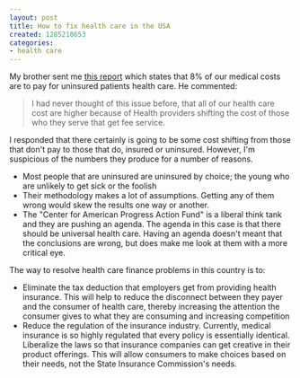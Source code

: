 ```yaml
---
layout: post
title: How to fix health care in the USA
created: 1285210653
categories:
- health care
---
```

My brother sent me <a href="http://www.americanprogressaction.org/issues/2009/03/pdf/cost_shift.pdf">this report</a> which states that 8% of our medical costs are to pay for uninsured patients health care.  He commented:
<blockquote>I had never thought of this issue before, that all of our health care cost are higher because of Health providers shifting the cost of those who they serve that get fee service.</blockquote>

I responded that there certainly is going to be some cost shifting from those that don't pay to those that do, insured or uninsured.  However, I'm suspicious of the numbers they produce for a number of reasons. 

<ul><li>Most people that are uninsured are uninsured by choice; the young who are unlikely to get sick or the foolish</li>
<li>Their methodology makes a lot of assumptions.  Getting any of them wrong would skew the results one way or another.</li>
<li>The "Center for American Progress Action Fund" is a liberal think tank and they are pushing an agenda.  The agenda in this case is that there should be universal health care.  Having an agenda doesn't meant that the conclusions are wrong, but does make me look at them with a more critical eye.</li></ul>

The way to resolve health care finance problems in this country is to:

<ul><li>Eliminate the tax deduction that employers get from providing health insurance.  This will help to reduce the disconnect between they payer and the consumer of health care, thereby increasing the attention the consumer gives to what they are consuming and increasing competition</li>
<li>Reduce the regulation of the insurance industry.  Currently, medical insurance is so highly regulated that every policy is essentially identical.  Liberalize the laws so that insurance companies can get creative in their product offerings.  This will allow consumers to make choices based on their needs, not the State Insurance Commission's needs.</li></ul>
